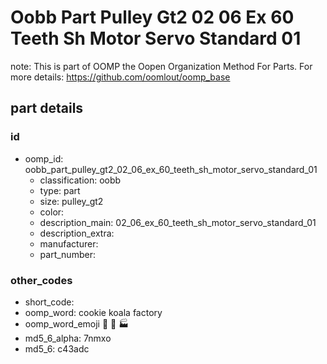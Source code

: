 # Oobb Part Pulley Gt2 02 06 Ex 60 Teeth Sh Motor Servo Standard 01  

note: This is part of OOMP the Oopen Organization Method For Parts. For more details: https://github.com/oomlout/oomp_base

##  part details





### id
* oomp_id: oobb_part_pulley_gt2_02_06_ex_60_teeth_sh_motor_servo_standard_01
  * classification: oobb
  * type: part
  * size: pulley_gt2
  * color: 
  * description_main: 02_06_ex_60_teeth_sh_motor_servo_standard_01
  * description_extra: 
  * manufacturer: 
  * part_number: 

### other_codes
* short_code: 
* oomp_word: cookie koala factory
* oomp_word_emoji :cookie: :koala: :factory:
* md5_6_alpha: 7nmxo
* md5_6: c43adc